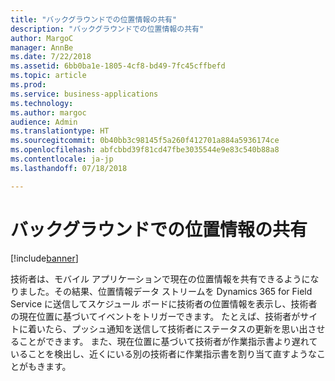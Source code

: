 ```yaml
---
title: "バックグラウンドでの位置情報の共有"
description: "バックグラウンドでの位置情報の共有"
author: MargoC
manager: AnnBe
ms.date: 7/22/2018
ms.assetid: 6bb0ba1e-1805-4cf8-bd49-7fc45cffbefd
ms.topic: article
ms.prod: 
ms.service: business-applications
ms.technology: 
ms.author: margoc
audience: Admin
ms.translationtype: HT
ms.sourcegitcommit: 0b40bb3c98145f5a260f412701a884a5936174ce
ms.openlocfilehash: abfcbbd39f81cd47fbe3035544e9e83c540b88a8
ms.contentlocale: ja-jp
ms.lasthandoff: 07/18/2018

---
```


#  <a name="background-location-sharing"></a>バックグラウンドでの位置情報の共有

[!include[banner](../../../../includes/banner.md)]

技術者は、モバイル アプリケーションで現在の位置情報を共有できるようになりました。その結果、位置情報データ ストリームを Dynamics 365 for Field Service に送信してスケジュール ボードに技術者の位置情報を表示し、技術者の現在位置に基づいてイベントをトリガーできます。 たとえば、技術者がサイトに着いたら、プッシュ通知を送信して技術者にステータスの更新を思い出させることができます。 また、現在位置に基づいて技術者が作業指示書より遅れていることを検出し、近くにいる別の技術者に作業指示書を割り当て直すようなことがもきます。


